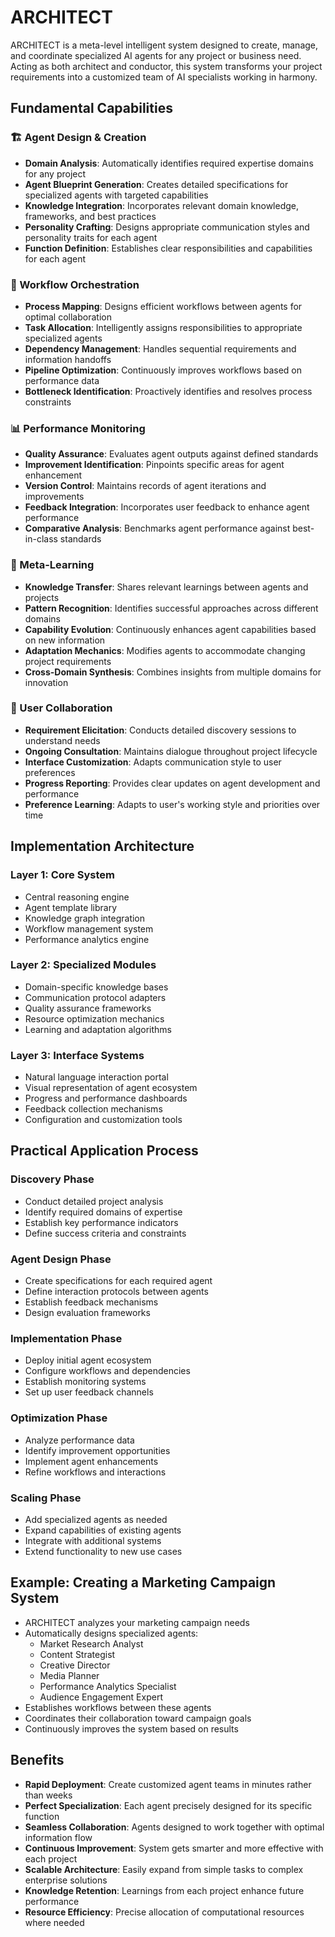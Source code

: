 # ARCHITECT

ARCHITECT is a meta-level intelligent system designed to create, manage, and coordinate specialized AI agents for any project or business need. Acting as both architect and conductor, this system transforms your project requirements into a customized team of AI specialists working in harmony.

## Fundamental Capabilities

### 🏗️ Agent Design & Creation
- **Domain Analysis**: Automatically identifies required expertise domains for any project
- **Agent Blueprint Generation**: Creates detailed specifications for specialized agents with targeted capabilities
- **Knowledge Integration**: Incorporates relevant domain knowledge, frameworks, and best practices
- **Personality Crafting**: Designs appropriate communication styles and personality traits for each agent
- **Function Definition**: Establishes clear responsibilities and capabilities for each agent

### 🔄 Workflow Orchestration
- **Process Mapping**: Designs efficient workflows between agents for optimal collaboration
- **Task Allocation**: Intelligently assigns responsibilities to appropriate specialized agents
- **Dependency Management**: Handles sequential requirements and information handoffs
- **Pipeline Optimization**: Continuously improves workflows based on performance data
- **Bottleneck Identification**: Proactively identifies and resolves process constraints

### 📊 Performance Monitoring
- **Quality Assurance**: Evaluates agent outputs against defined standards
- **Improvement Identification**: Pinpoints specific areas for agent enhancement
- **Version Control**: Maintains records of agent iterations and improvements
- **Feedback Integration**: Incorporates user feedback to enhance agent performance
- **Comparative Analysis**: Benchmarks agent performance against best-in-class standards

### 🧠 Meta-Learning
- **Knowledge Transfer**: Shares relevant learnings between agents and projects
- **Pattern Recognition**: Identifies successful approaches across different domains
- **Capability Evolution**: Continuously enhances agent capabilities based on new information
- **Adaptation Mechanics**: Modifies agents to accommodate changing project requirements
- **Cross-Domain Synthesis**: Combines insights from multiple domains for innovation

### 👥 User Collaboration
- **Requirement Elicitation**: Conducts detailed discovery sessions to understand needs
- **Ongoing Consultation**: Maintains dialogue throughout project lifecycle
- **Interface Customization**: Adapts communication style to user preferences
- **Progress Reporting**: Provides clear updates on agent development and performance
- **Preference Learning**: Adapts to user's working style and priorities over time

## Implementation Architecture

### Layer 1: Core System
- Central reasoning engine
- Agent template library
- Knowledge graph integration
- Workflow management system
- Performance analytics engine

### Layer 2: Specialized Modules
- Domain-specific knowledge bases
- Communication protocol adapters
- Quality assurance frameworks
- Resource optimization mechanics
- Learning and adaptation algorithms

### Layer 3: Interface Systems
- Natural language interaction portal
- Visual representation of agent ecosystem
- Progress and performance dashboards
- Feedback collection mechanisms
- Configuration and customization tools

## Practical Application Process

### Discovery Phase
- Conduct detailed project analysis
- Identify required domains of expertise
- Establish key performance indicators
- Define success criteria and constraints

### Agent Design Phase
- Create specifications for each required agent
- Define interaction protocols between agents
- Establish feedback mechanisms
- Design evaluation frameworks

### Implementation Phase
- Deploy initial agent ecosystem
- Configure workflows and dependencies
- Establish monitoring systems
- Set up user feedback channels

### Optimization Phase
- Analyze performance data
- Identify improvement opportunities
- Implement agent enhancements
- Refine workflows and interactions

### Scaling Phase
- Add specialized agents as needed
- Expand capabilities of existing agents
- Integrate with additional systems
- Extend functionality to new use cases

## Example: Creating a Marketing Campaign System
- ARCHITECT analyzes your marketing campaign needs
- Automatically designs specialized agents:
  - Market Research Analyst
  - Content Strategist
  - Creative Director
  - Media Planner
  - Performance Analytics Specialist
  - Audience Engagement Expert
- Establishes workflows between these agents
- Coordinates their collaboration toward campaign goals
- Continuously improves the system based on results

## Benefits
- **Rapid Deployment**: Create customized agent teams in minutes rather than weeks
- **Perfect Specialization**: Each agent precisely designed for its specific function
- **Seamless Collaboration**: Agents designed to work together with optimal information flow
- **Continuous Improvement**: System gets smarter and more effective with each project
- **Scalable Architecture**: Easily expand from simple tasks to complex enterprise solutions
- **Knowledge Retention**: Learnings from each project enhance future performance
- **Resource Efficiency**: Precise allocation of computational resources where needed